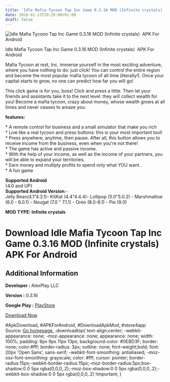 ```yaml
---
title: 'Idle Mafia Tycoon Tap Inc Game 0.3.16 MOD (Infinite crystals)  APK For Android'
date: 2020-01-23T19:28:00+01:00
draft: false
---
```


![Idle Mafia Tycoon Tap Inc Game 0.3.16 MOD (Infinite crystals)  APK For Android](https://i0.wp.com/apkhome.net/wp-content/uploads/2020/01/Idle-Mafia-Tycoon-Tap-Inc-Game-0.3.16-MOD-Infinite-crystals.jpg "Idle Mafia Tycoon Tap Inc Game 0.3.16 MOD (Infinite crystals)  APK For Android")

  

Idle Mafia Tycoon Tap Inc Game 0.3.16 MOD (Infinite crystals)  APK For Android

Mafia Tycoon at rest, Inc. immerse yourself in the most exciting adventure, where you have nothing to do: just click! You can control the entire region and become the most popular mafia tycoon of all time (literally!). Once your capital starts to grow, no one can predict how far you will go!

This click game is for you, boss! Click and press a little. Then let your friends and assistants take it to the next level: they will collect wealth for you! Become a mafia tycoon, crazy about money, whose wealth grows at all times and never ceases to amaze you.

**features:**

\* A remote control for business and a small simulator that make you rich  
\* Live like a real tycoon and press buttons: this is your most important tool!  
\* Press anywhere, anytime, then pause. After all, this button allows you to receive income from the business, even when you're not there!  
\* The game has active and passive income.  
\* With the help of your income, as well as the income of your partners, you will be able to expand your territories.  
\* Earn money and multiply profits to spend only what YOU want.  
\* A fun game

**Supported Android**  
{4.0 and UP}  
**Supported Android Version**:-  
Jelly Bean(4.1"4.3.1)- KitKat (4.4"4.4.4)- Lollipop (5.0"5.0.2) - Marshmallow (6.0 - 6.0.1) - Nougat (7.0 " 7.1.1) - Oreo (8.0-8.1) - Pie (9.0)

**MOD TYPE: Infinite crystals**

Download Idle Mafia Tycoon Tap Inc Game 0.3.16 MOD (Infinite crystals)  APK For Android
========================================================================================

Additional Information
----------------------

**Developer :** AlexPlay LLC

**Version :** 0.3.16

**Google Play :** [PlayStore](https://play.google.com/store/apps/details?id=net.alexplay.mafia)

  

[Download Now](https://store4app.co/post/idle-mafia-tycoon-tap-inc-game-0-3-16-mod-infinite-crystals-apk-for-android_1579799867)

  
#ApkDownload, #APKForAndroid, #DownloadApkMod, #store4app  
Source: [Go homepage.](https://store4app.co/post/idle-mafia-tycoon-tap-inc-game-0-3-16-mod-infinite-crystals-apk-for-android_1579799867) .downloadtop{ text-align:center; -webkit-appearance: none; -moz-appearance: none; appearance: none; width: 100%; padding: 9px 9px 11px 13px; background-color: #0EBD3F; border: none; color:#fff; border-radius: 3px; outline: none; font-weight;bold; font: 20px 'Open Sans', sans-serif; -webkit-font-smoothing: antialiased; -moz-osx-font-smoothing: grayscale; color: #fff; cursor: pointer; border-radius:15px;-webkit-border-radius:15px;-moz-border-radius:5px;box-shadow:0 0 5px rgba(0,0,0,.2);-moz-box-shadow:0 0 5px rgba(0,0,0,.2);-webkit-box-shadow:0 0 5px rgba(0,0,0,.2) !important; }